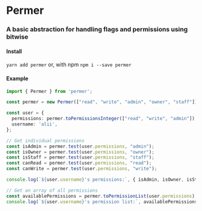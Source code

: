 # Permer

### A basic abstraction for handling flags and permissions using bitwise

#### Install

`yarn add permer` or, with npm `npm i --save permer`

#### Example

```ts
import { Permer } from 'permer';

const permer = new Permer(["read", "write", "admin", "owner", "staff"]);

const user = {
  permissions: permer.toPermissionsInteger(["read", "write", "admin"]),
  username: 'alii',
};

// Get individual permissions
const isAdmin = permer.test(user.permissions, "admin");
const isOwner = permer.test(user.permissions, "owner");
const isStaff = permer.test(user.permissions, "staff");
const canRead = permer.test(user.permissions, "read");
const canWrite = permer.test(user.permissions, "write");

console.log(`${user.username}'s permissions:`, { isAdmin, isOwner, isStaff, canRead, canWrite });

// Get an array of all permissions 
const availablePermissions = permer.toPermissionList(user.permissions);
console.log(`${user.username}'s permission list:`, availablePermissions.join(", "));
```
